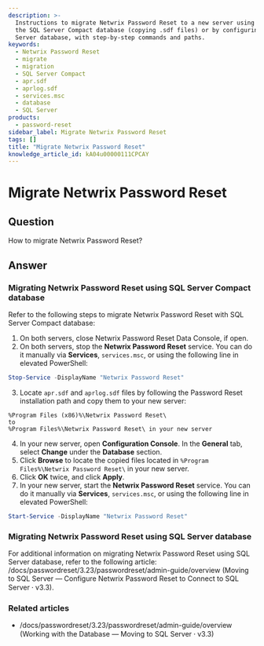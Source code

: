 ```yaml
---
description: >-
  Instructions to migrate Netwrix Password Reset to a new server using either
  the SQL Server Compact database (copying .sdf files) or by configuring a SQL
  Server database, with step-by-step commands and paths.
keywords:
  - Netwrix Password Reset
  - migrate
  - migration
  - SQL Server Compact
  - apr.sdf
  - aprlog.sdf
  - services.msc
  - database
  - SQL Server
products:
  - password-reset
sidebar_label: Migrate Netwrix Password Reset
tags: []
title: "Migrate Netwrix Password Reset"
knowledge_article_id: kA04u00000111CPCAY
---
```


# Migrate Netwrix Password Reset

## Question

How to migrate Netwrix Password Reset?

## Answer

### Migrating Netwrix Password Reset using SQL Server Compact database

Refer to the following steps to migrate Netwrix Password Reset with SQL Server Compact database:

1. On both servers, close Netwrix Password Reset Data Console, if open.
2. On both servers, stop the **Netwrix Password Reset** service. You can do it manually via **Services**, `services.msc`, or using the following line in elevated PowerShell:

```powershell
Stop-Service -DisplayName "Netwrix Password Reset"
```

3. Locate `apr.sdf` and `aprlog.sdf` files by following the Password Reset installation path and copy them to your new server:

```text
%Program Files (x86)%\Netwrix Password Reset\
to
%Program Files%\Netwrix Password Reset\ in your new server
```

4. In your new server, open **Configuration Console**. In the **General** tab, select **Change** under the **Database** section.
5. Click **Browse** to locate the copied files located in `%Program Files%\Netwrix Password Reset\` in your new server.
6. Click **OK** twice, and click **Apply**.
7. In your new server, start the **Netwrix Password Reset** service. You can do it manually via **Services**, `services.msc`, or using the following line in elevated PowerShell:

```powershell
Start-Service -DisplayName "Netwrix Password Reset"
```

### Migrating Netwrix Password Reset using SQL Server database

For additional information on migrating Netwrix Password Reset using SQL Server database, refer to the following article: /docs/passwordreset/3.23/passwordreset/admin-guide/overview (Moving to SQL Server — Configure Netwrix Password Reset to Connect to SQL Server ⸱ v3.3).

### Related articles

- /docs/passwordreset/3.23/passwordreset/admin-guide/overview (Working with the Database — Moving to SQL Server ⸱ v3.3)
